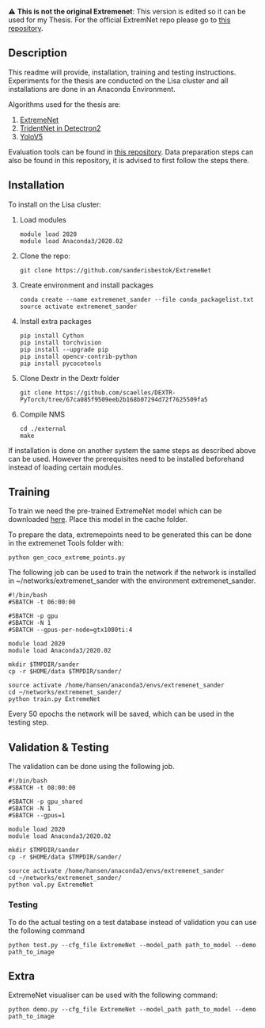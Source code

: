 :warning: **This is not the original Extremenet**: This version is edited so it can be used for my Thesis. For the official ExtremNet repo please go to [this repository](https://github.com/xingyizhou/ExtremeNet).

## Description
This readme will provide, installation, training and testing instructions. Experiments for the thesis are conducted on the Lisa cluster and all installations are done in an Anaconda Environment.

Algorithms used for the thesis are:

 1. [ExtremeNet](https://github.com/sanderisbestok/ExtremeNet)
 2. [TridentNet in Detectron2](https://github.com/sanderisbestok/detectron2)
 3. [YoloV5](https://github.com/sanderisbestok/yolov5)

Evaluation tools can be found in [this repository](https://github.com/sanderisbestok/thesis_tools). Data preparation steps can also be found in this repository, it is advised to first follow the steps there.


## Installation
To install on the Lisa cluster:

1. Load modules
    ```
    module load 2020
    module load Anaconda3/2020.02 
    ```

2. Clone the repo:
   ```
   git clone https://github.com/sanderisbestok/ExtremeNet
   ```

3. Create environment and install packages
   ```
   conda create --name extremenet_sander --file conda_packagelist.txt
   source activate extremenet_sander
   ```

4. Install extra packages
   ```
   pip install Cython
   pip install torchvision
   pip install --upgrade pip
   pip install opencv-contrib-python
   pip install pycocotools
   ```

5. Clone Dextr in the Dextr folder
   ```
   git clone https://github.com/scaelles/DEXTR-PyTorch/tree/67ca085f9509eeb2b168b07294d72f7625509fa5
   ```

6. Compile NMS
   ```
   cd ./external
   make
   ```

If installation is done on another system the same steps as described above can be used. However the prerequisites need to be installed beforehand instead of loading certain modules.

## Training
To train we need the pre-trained ExtremeNet model which can be downloaded [here](https://drive.google.com/file/d/1re-A74WRvuhE528X6sWsg1eEbMG8dmE4/view?usp=sharing). Place this model in the cache folder.

To prepare the data, extremepoints need to be generated this can be done in the extremenet Tools folder with:

```
python gen_coco_extreme_points.py 
```

The following job can be used to train the network if the network is installed in ~/networks/extremenet_sander with the environment extremenet_sander.

```
#!/bin/bash
#SBATCH -t 06:00:00

#SBATCH -p gpu
#SBATCH -N 1
#SBATCH --gpus-per-node=gtx1080ti:4

module load 2020
module load Anaconda3/2020.02 

mkdir $TMPDIR/sander
cp -r $HOME/data $TMPDIR/sander/

source activate /home/hansen/anaconda3/envs/extremenet_sander
cd ~/networks/extremenet_sander/
python train.py ExtremeNet
```

Every 50 epochs the network will be saved, which can be used in the testing step.

## Validation & Testing
The validation can be done using the following job.

```
#!/bin/bash
#SBATCH -t 08:00:00

#SBATCH -p gpu_shared
#SBATCH -N 1
#SBATCH --gpus=1

module load 2020
module load Anaconda3/2020.02 

mkdir $TMPDIR/sander
cp -r $HOME/data $TMPDIR/sander/

source activate /home/hansen/anaconda3/envs/extremenet_sander
cd ~/networks/extremenet_sander/
python val.py ExtremeNet
```

### Testing
To do the actual testing on a test database instead of validation you can use the following command

```
python test.py --cfg_file ExtremeNet --model_path path_to_model --demo path_to_image
```


## Extra 
ExtremeNet visualiser can be used with the following command:

```
python demo.py --cfg_file ExtremeNet --model_path path_to_model --demo path_to_image
```

